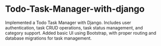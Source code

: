 # Todo-Task-Manager-with-django
Implemented a Todo Task Manager with Django. Includes user authentication, task CRUD operations, task status management, and category support. Added basic UI using Bootstrap, with proper routing and database migrations for task management.
